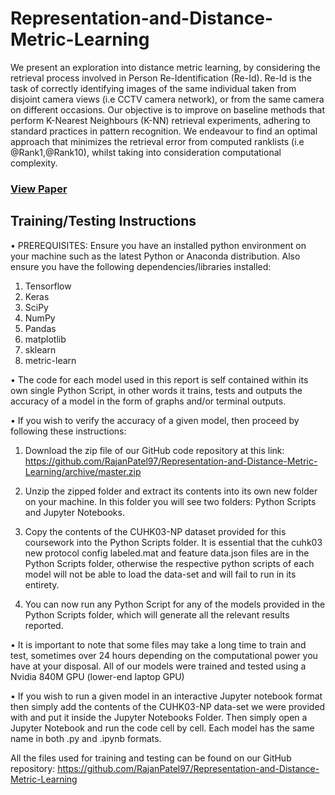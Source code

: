 # Representation-and-Distance-Metric-Learning
We present an exploration into distance metric learning, by considering the retrieval process involved in Person Re-Identification (Re-Id). Re-Id is the task of correctly identifying images of the same individual taken from disjoint camera views (i.e CCTV camera network), or from the same camera on different occasions. Our objective is to improve on baseline methods that perform K-Nearest Neighbours (K-NN) retrieval experiments, adhering to standard practices in pattern recognition. We endeavour to find an optimal approach that minimizes the retrieval error from computed ranklists (i.e @Rank1,@Rank10), whilst taking into consideration computational complexity.

### [View Paper](https://drive.google.com/file/d/1jYXAiC39Ummc8dlT4foGl-Vob9DKcT_1/view?usp=sharing)

## Training/Testing Instructions
• PREREQUISITES: Ensure you have an installed python environment on your machine such as the latest Python or Anaconda distribution. Also ensure you have the following dependencies/libraries installed:
1. Tensorflow
2. Keras
3. SciPy
4. NumPy
5. Pandas
6. matplotlib
7. sklearn
8. metric-learn

• The code for each model used in this report is self
contained within its own single Python Script, in other
words it trains, tests and outputs the accuracy of a model
in the form of graphs and/or terminal outputs.

• If you wish to verify the accuracy of a given model, then
proceed by following these instructions:
1. Download the zip file of our
GitHub code repository at this link:
https://github.com/RajanPatel97/Representation-and-Distance-Metric-Learning/archive/master.zip

2. Unzip the zipped folder and extract its contents
into its own new folder on your machine. In this
folder you will see two folders: Python Scripts and
Jupyter Notebooks.

3. Copy the contents of the CUHK03-NP dataset provided for this coursework into the
Python Scripts folder. It is essential that the
cuhk03 new protocol config labeled.mat and feature data.json files are in the Python Scripts folder,
otherwise the respective python scripts of each
model will not be able to load the data-set and will
fail to run in its entirety.

4. You can now run any Python Script for any of
the models provided in the Python Scripts folder,
which will generate all the relevant results reported.

• It is important to note that some files may take a long
time to train and test, sometimes over 24 hours depending on the computational power you have at your disposal. All of our models were trained and tested using
a Nvidia 840M GPU (lower-end laptop GPU)

• If you wish to run a given model in an interactive
Jupyter notebook format then simply add the contents
of the CUHK03-NP data-set we were provided with and
put it inside the Jupyter Notebooks Folder. Then simply
open a Jupyter Notebook and run the code cell by cell.
Each model has the same name in both .py and .ipynb
formats.

All the files used for training and testing can be found on our GitHub repository: https://github.com/RajanPatel97/Representation-and-Distance-Metric-Learning
